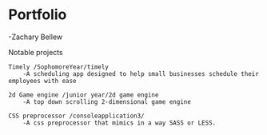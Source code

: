 # Portfolio
-Zachary Bellew

Notable projects

	Timely /SophomoreYear/timely
		-A scheduling app designed to help small businesses schedule their employees with ease
	
	2d Game engine /junior year/2d game engine
		-A top down scrolling 2-dimensional game engine
		
	CSS preprocessor /consoleapplication3/
		-A css preprocessor that mimics in a way SASS or LESS.
	
